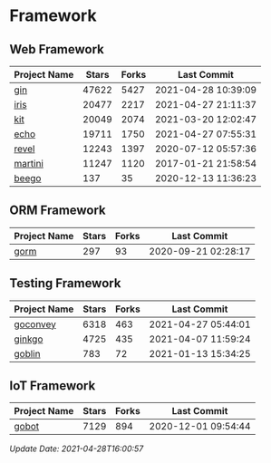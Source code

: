 # Framework

## Web Framework
| Project Name | Stars | Forks | Last Commit |
| ------------ | ----- | ----- | ----------- |
| [gin](https://github.com/gin-gonic/gin) | 47622 | 5427 | 2021-04-28 10:39:09 |
| [iris](https://github.com/kataras/iris) | 20477 | 2217 | 2021-04-27 21:11:37 |
| [kit](https://github.com/go-kit/kit) | 20049 | 2074 | 2021-03-20 12:02:47 |
| [echo](https://github.com/labstack/echo) | 19711 | 1750 | 2021-04-27 07:55:31 |
| [revel](https://github.com/revel/revel) | 12243 | 1397 | 2020-07-12 05:57:36 |
| [martini](https://github.com/go-martini/martini) | 11247 | 1120 | 2017-01-21 21:58:54 |
| [beego](https://github.com/astaxie/beego) | 137 | 35 | 2020-12-13 11:36:23 |

## ORM Framework
| Project Name | Stars | Forks | Last Commit |
| ------------ | ----- | ----- | ----------- |
| [gorm](https://github.com/jinzhu/gorm) | 297 | 93 | 2020-09-21 02:28:17 |

## Testing Framework
| Project Name | Stars | Forks | Last Commit |
| ------------ | ----- | ----- | ----------- |
| [goconvey](https://github.com/smartystreets/goconvey) | 6318 | 463 | 2021-04-27 05:44:01 |
| [ginkgo](https://github.com/onsi/ginkgo) | 4725 | 435 | 2021-04-07 11:59:24 |
| [goblin](https://github.com/franela/goblin) | 783 | 72 | 2021-01-13 15:34:25 |

## IoT Framework
| Project Name | Stars | Forks | Last Commit |
| ------------ | ----- | ----- | ----------- |
| [gobot](https://github.com/hybridgroup/gobot) | 7129 | 894 | 2020-12-01 09:54:44 |

*Update Date: 2021-04-28T16:00:57*